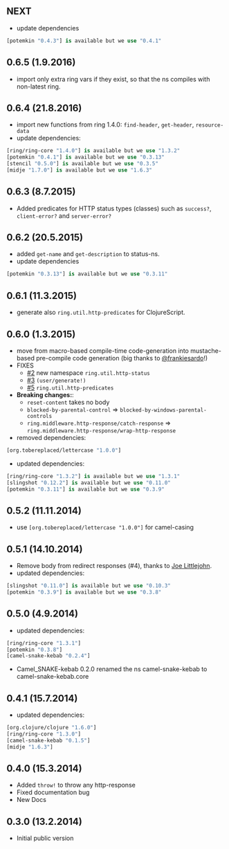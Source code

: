 ## NEXT

- update dependencies

```clj
[potemkin "0.4.3"] is available but we use "0.4.1"
```

## 0.6.5 (1.9.2016)

- import only extra ring vars if they exist, so that the ns compiles with non-latest ring.

## 0.6.4 (21.8.2016)

- import new functions from ring 1.4.0: `find-header`, `get-header`, `resource-data`
- update dependencies:

```clojure
[ring/ring-core "1.4.0"] is available but we use "1.3.2"
[potemkin "0.4.1"] is available but we use "0.3.13"
[stencil "0.5.0"] is available but we use "0.3.5"
[midje "1.7.0"] is available but we use "1.6.3"
```

## 0.6.3 (8.7.2015)

- Added predicates for HTTP status types (classes) such as `success?`, `client-error?` and `server-error?`

## 0.6.2 (20.5.2015)

- added `get-name` and `get-description` to status-ns.
- update dependencies

```clojure
[potemkin "0.3.13"] is available but we use "0.3.11"
```

## 0.6.1 (11.3.2015)

- generate also `ring.util.http-predicates` for ClojureScript.

## 0.6.0 (1.3.2015)

- move from macro-based compile-time code-generation into mustache-based pre-compile code generation
  (big thanks to [@frankiesardo](https://github.com/frankiesardo)!)
- FIXES
  - [#2](https://github.com/metosin/ring-http-response/issues/2) new namespace `ring.util.http-status`
  - [#3](https://github.com/metosin/ring-http-response/issues/3) `(user/generate!)`
  - [#5](https://github.com/metosin/ring-http-response/issues/5) `ring.util.http-predicates`
- **Breaking changes:**:
  - `reset-content` takes no body
  - `blocked-by-parental-control` => `blocked-by-windows-parental-controls`
  - `ring.middleware.http-response/catch-response` => `ring.middleware.http-response/wrap-http-response`
- removed dependencies:
```clojure
[org.tobereplaced/lettercase "1.0.0"]
```
- updated dependencies:
```clojure
[ring/ring-core "1.3.2"] is available but we use "1.3.1"
[slingshot "0.12.2"] is available but we use "0.11.0"
[potemkin "0.3.11"] is available but we use "0.3.9"
```

## 0.5.2 (11.11.2014)

- use `[org.tobereplaced/lettercase "1.0.0"]` for camel-casing

## 0.5.1 (14.10.2014)

- Remove body from redirect responses (#4), thanks to [Joe Littlejohn](https://github.com/joelittlejohn).
- updated dependencies:

```clojure
[slingshot "0.11.0"] is available but we use "0.10.3"
[potemkin "0.3.9"] is available but we use "0.3.8"
```

## 0.5.0 (4.9.2014)

- updated dependencies:

```clojure
[ring/ring-core "1.3.1"]
[potemkin "0.3.8"]
[camel-snake-kebab "0.2.4"]
```
- Camel\_SNAKE-kebab 0.2.0 renamed the ns camel-snake-kebab to camel-snake-kebab.core

## 0.4.1 (15.7.2014)

- updated dependencies:

```clojure
[org.clojure/clojure "1.6.0"]
[ring/ring-core "1.3.0"]
[camel-snake-kebab "0.1.5"]
[midje "1.6.3"]
```

## 0.4.0 (15.3.2014)

- Added `throw!` to throw any http-response
- Fixed documentation bug
- New Docs

## 0.3.0 (13.2.2014)

- Initial public version
